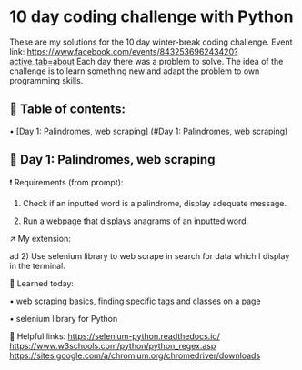 # 10 day coding challenge with Python
These are my solutions for the 10 day winter-break coding challenge. Event link: https://www.facebook.com/events/843253696243420?active_tab=about
Each day there was a problem to solve. The idea of the challenge is to learn something new and adapt the problem to own programming skills. 

## 📖 Table of contents:
  • [Day 1: Palindromes, web scraping] (#Day 1: Palindromes, web scraping)

## 🧐 Day 1: Palindromes, web scraping
  ❗ Requirements (from prompt):
  
  1) Check if an inputted word is a palindrome, display adequate message.
  
  2) Run a webpage that displays anagrams of an inputted word.
  
  ↗️ My extension:
  
  ad 2) Use selenium library to web scrape in search for data which I display in the terminal.
  
  🧠 Learned today: 
  
  •  web scraping basics, finding specific tags and classes on a page
  
  •  selenium library for Python
  
  🔗 Helpful links:
  https://selenium-python.readthedocs.io/
  https://www.w3schools.com/python/python_regex.asp
  https://sites.google.com/a/chromium.org/chromedriver/downloads

 
